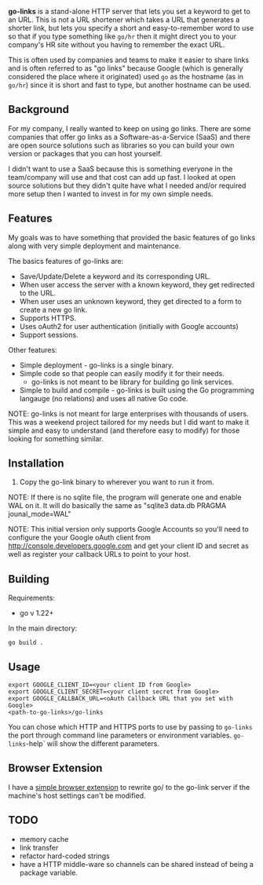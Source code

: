 
**go-links** is a stand-alone HTTP server that lets you set a keyword to get to an
URL.  This is not a URL shortener which takes a URL that generates a shorter
link, but lets you specify a short and easy-to-remember word to use so that if
you type something like `go/hr` then it might direct you to your company's HR
site without you having to remember the exact URL.

This is often used by companies and teams to make it easier to share links and
is often referred to as "go links" because Google (which is generally considered
the place where it originated) used `go` as the hostname (as in `go/hr`) since
it is short and fast to type, but another hostname can be used.

## Background

For my company, I really wanted to keep on using go links.  There are some
companies that offer go links as a Software-as-a-Service (SaaS) and there are
open source solutions such as libraries so you can build your own version or
packages that you can host yourself.

I didn't want to use a SaaS because this is something everyone in the
team/company will use and that cost can add up fast.  I looked at open source
solutions but they didn't quite have what I needed and/or required more setup
then I wanted to invest in for my own simple needs.

## Features

My goals was to have something that provided the basic features of go links
along with very simple deployment and maintenance.


The basics features of go-links are:

* Save/Update/Delete a keyword and its corresponding URL.
* When user access the server with a known keyword, they get redirected to the
  URL.
* When user uses an unknown keyword, they get directed to a form to create a new
  go link.
* Supports HTTPS.
* Uses oAuth2 for user authentication (initially with Google accounts)
* Support sessions.

Other features:

* Simple deployment - go-links is a single binary.
* Simple code so that people can easily modify it for their needs.
   * go-links is not meant to be library for building go link services.
* Simple to build and compile - go-links is built using the Go programming
  langauge (no relations) and uses all native Go code.

NOTE: go-links is not meant for large enterprises with thousands of users.  This
was a weekend project tailored for my needs but I did want to make it simple and
easy to understand (and therefore easy to modify) for those looking for
something similar.

## Installation

1. Copy the go-link binary to wherever you want to run it from.

NOTE: If there is no sqlite file, the program will generate one and enable WAL
on it.  It will do basically the same as "sqlite3 data.db PRAGMA jounal_mode=WAL"

NOTE: This initial version only supports Google Accounts so you'll need to configure
the your Google oAuth client from http://console.developers.google.com and get
your client ID and secret as well as register your callback URLs to point to
your host.

## Building

Requirements:
  * go v 1.22+

In the main directory:

`go build .`

## Usage

```
export GOOGLE_CLIENT_ID=<your client ID from Google>
export GOOGLE_CLIENT_SECRET=<your client secret from Google>
export GOOGLE_CALLBACK_URL=<oAuth Callback URL that you set with Google>
<path-to-go-links>/go-links
```

You can chose which HTTP and HTTPS ports to use by passing to `go-links` the
port through command line parameters or environment variables.  `go-links`-help`
will show the different parameters.

## Browser Extension

I have a [simple browser
extension](https://github.com/lazyhacker/go-links-chrome-extension) to rewrite
go/ to the go-link server if the machine's host settings can't be modified.

## TODO

- memory cache
- link transfer
- refactor hard-coded strings
- have a HTTP middle-ware so channels can be shared instead of being a package
  variable.

